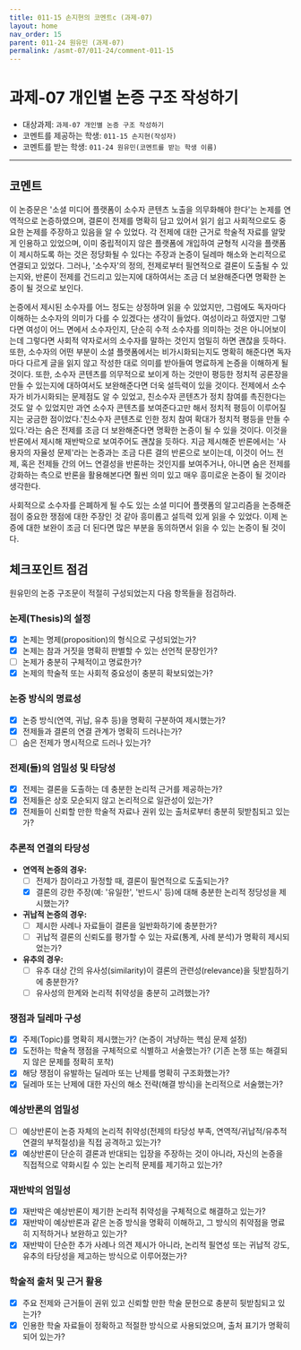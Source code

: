 ```yaml
---
title: 011-15 손지현의 코멘트c (과제-07) 
layout: home
nav_order: 15
parent: 011-24 원유민 (과제-07)
permalink: /asmt-07/011-24/comment-011-15
---
```


# 과제-07 개인별 논증 구조 작성하기

- 대상과제: `과제-07 개인별 논증 구조 작성하기`
- 코멘트를 제공하는 학생: `011-15 손지현(작성자)` 
- 코멘트를 받는 학생: `011-24 원유민(코멘트를 받는 학생 이름)` 

---

## 코멘트

이 논증문은 '소셜 미디어 플랫폼이 소수자 콘텐츠 노출을 의무화해야 한다'는 논제를 연역적으로 논증하였으며, 결론이 전제를 명확히 담고 있어서 읽기 쉽고 사회적으로도 중요한 논제를 주장하고 있음을 알 수 있었다. 각 전제에 대한 근거로 학술적 자료를 알맞게 인용하고 있었으며, 이미 중립적이지 않은 플랫폼에 개입하여 균형적 시각을 플랫폼이 제시하도록 하는 것은 정당화될 수 있다는 주장과 논증이 딜레마 해소와 논리적으로 연결되고 있었다. 그러나, '소수자'의 정의, 전제로부터 필연적으로 결론이 도출될 수 있는지와, 반론이 전제를 건드리고 있는지에 대하여서는 조금 더 보완해준다면 명확한 논증이 될 것으로 보인다.

논증에서 제시된 소수자를 어느 정도는 상정하며 읽을 수 있었지만, 그럼에도 독자마다 이해하는 소수자의 의미가 다를 수 있겠다는 생각이 들었다. 여성이라고 하였지만 그렇다면 여성이 어느 면에서 소수자인지, 단순히 수적 소수자를 의미하는 것은 아니어보이는데 그렇다면 사회적 약자로서의 소수자를 말하는 것인지 엄밀히 하면 괜찮을 듯하다. 또한, 소수자의 어떤 부분이 소셜 플랫폼에서는 비가시화되는지도 명확히 해준다면 독자마다 다르게 글을 읽지 않고 작성한 대로 의미를 받아들여 명료하게 논증을 이해하게 될 것이다. 또한, 소수자 콘텐츠를 의무적으로 보이게 하는 것만이 평등한 정치적 공론장을 만들 수 있는지에 대하여서도 보완해준다면 더욱 설득력이 있을 것이다. 전제에서 소수자가 비가시화되는 문제점도 알 수 있었고, 친소수자 콘텐츠가 정치 참여를 촉진한다는 것도 알 수 있었지만 과연 소수자 콘텐츠를 보여준다고만 해서 정치적 평등이 이루어질지는 궁금한 점이었다.'친소수자 콘텐츠로 인한 정치 참여 확대가 정치적 평등을 만들 수 있다.'라는 숨은 전제를 조금 더 보완해준다면 명확한 논증이 될 수 있을 것이다. 이것을 반론에서 제시해 재반박으로 보여주어도 괜찮을 듯하다. 지금 제시해준 반론에서는 '사용자의 자율성 문제'라는 논증과는 조금 다른 결의 반론으로 보이는데, 이것이 어느 전제, 혹은 전제들 간의 어느 연결성을 반론하는 것인지를 보여주거나, 아니면 숨은 전제를 강화하는 측으로 반론을 활용해본다면 훨씬 의미 있고 매우 흥미로운 논증이 될 것이라 생각한다.

사회적으로 소수자를 은폐하게 될 수도 있는 소셜 미디어 플랫폼의 알고리즘을 논증해준 점이 중요한 쟁점에 대한 주장인 것 같아 흥미롭고 설득력 있게 읽을 수 있었다. 이제 논증에 대한 보완이 조금 더 된다면 많은 부분을 동의하면서 읽을 수 있는 논증이 될 것이다.

## 체크포인트 점검

원유민의 논증 구조문이 적절히 구성되었는지 다음 항목들을 점검하라.

### **논제(Thesis)의 설정**
- [x] 논제는 명제(proposition)의 형식으로 구성되었는가?
- [x] 논제는 참과 거짓을 명확히 판별할 수 있는 선언적 문장인가?
- [ ] 논제가 충분히 구체적이고 명료한가?
- [x] 논제의 학술적 또는 사회적 중요성이 충분히 확보되었는가?

### **논증 방식의 명료성**
- [x] 논증 방식(연역, 귀납, 유추 등)을 명확히 구분하여 제시했는가?
- [x] 전제들과 결론의 연결 관계가 명확히 드러나는가?
- [ ] 숨은 전제가 명시적으로 드러나 있는가?

### **전제(들)의 엄밀성 및 타당성**
- [x] 전제는 결론을 도출하는 데 충분한 논리적 근거를 제공하는가?
- [x] 전제들은 상호 모순되지 않고 논리적으로 일관성이 있는가?
- [x] 전제들이 신뢰할 만한 학술적 자료나 권위 있는 출처로부터 충분히 뒷받침되고 있는가?

### **추론적 연결의 타당성**
- **연역적 논증의 경우:**
  - [ ] 전제가 참이라고 가정할 때, 결론이 필연적으로 도출되는가?
  - [x] 결론의 강한 주장(예: '유일한', '반드시' 등)에 대해 충분한 논리적 정당성을 제시했는가?

- **귀납적 논증의 경우:**
  - [ ] 제시한 사례나 자료들이 결론을 일반화하기에 충분한가?
  - [ ] 귀납적 결론의 신뢰도를 평가할 수 있는 자료(통계, 사례 분석)가 명확히 제시되었는가?

- **유추의 경우:**
  - [ ] 유추 대상 간의 유사성(similarity)이 결론의 관련성(relevance)을 뒷받침하기에 충분한가?
  - [ ] 유사성의 한계와 논리적 취약성을 충분히 고려했는가?

### **쟁점과 딜레마 구성**
- [x] 주제(Topic)를 명확히 제시했는가? (논증이 겨냥하는 핵심 문제 설정)
- [x] 도전하는 학술적 쟁점을 구체적으로 식별하고 서술했는가? (기존 논쟁 또는 해결되지 않은 문제를 정확히 포착)
- [x] 해당 쟁점이 유발하는 딜레마 또는 난제를 명확히 구조화했는가?
- [x] 딜레마 또는 난제에 대한 자신의 해소 전략(해결 방식)을 논리적으로 서술했는가?

### **예상반론의 엄밀성**
- [ ] 예상반론이 논증 자체의 논리적 취약성(전제의 타당성 부족, 연역적/귀납적/유추적 연결의 부적절성)을 직접 공격하고 있는가?
- [x] 예상반론이 단순히 결론과 반대되는 입장을 주장하는 것이 아니라, 자신의 논증을 직접적으로 약화시킬 수 있는 논리적 문제를 제기하고 있는가?

### **재반박의 엄밀성**
- [x] 재반박은 예상반론이 제기한 논리적 취약성을 구체적으로 해결하고 있는가?
- [x] 재반박이 예상반론과 같은 논증 방식을 명확히 이해하고, 그 방식의 취약점을 명료히 지적하거나 보완하고 있는가?
- [x] 재반박이 단순한 추가 사례나 의견 제시가 아니라, 논리적 필연성 또는 귀납적 강도, 유추의 타당성을 제고하는 방식으로 이루어졌는가?

### **학술적 출처 및 근거 활용**
- [x] 주요 전제와 근거들이 권위 있고 신뢰할 만한 학술 문헌으로 충분히 뒷받침되고 있는가?
- [x] 인용한 학술 자료들이 정확하고 적절한 방식으로 사용되었으며, 출처 표기가 명확히 되어 있는가?
